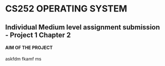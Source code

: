 # CS252 OPERATING SYSTEM
## Individual Medium level assignment submission - Project 1 Chapter 2

####  AIM OF THE PROJECT
askfdm fkamf ms
